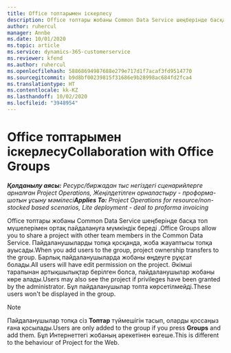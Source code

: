 ```yaml
---
title: Office топтарымен іскерлесу
description: Office топтары жобаны Common Data Service шеңберінде басқа топ мүшелерімен ортақ пайдалануға мүмкіндік береді .
author: ruhercul
manager: Annbe
ms.date: 10/01/2020
ms.topic: article
ms.service: dynamics-365-customerservice
ms.reviewer: kfend
ms.author: ruhercul
ms.openlocfilehash: 58868694987688e279e717d1f7acaf3fd9514770
ms.sourcegitcommit: b9d8bf00239815f31686e9b28998ac684fd2fca4
ms.translationtype: HT
ms.contentlocale: kk-KZ
ms.lasthandoff: 10/02/2020
ms.locfileid: "3948954"
---
```

# <a name="collaboration-with-office-groups"></a><span data-ttu-id="3b1c0-103">Office топтарымен іскерлесу</span><span class="sxs-lookup"><span data-stu-id="3b1c0-103">Collaboration with Office Groups</span></span>

<span data-ttu-id="3b1c0-104">_**Қолданылу аясы:** Ресурс/биржадан тыс негіздегі сценарийлерге арналған Project Operations, Жеңілдетілген орналастыру - проформа-шотын ұсыну мәмілесі_</span><span class="sxs-lookup"><span data-stu-id="3b1c0-104">_**Applies To:** Project Operations for resource/non-stocked based scenarios, Lite deployment - deal to proforma invoicing_</span></span>

<span data-ttu-id="3b1c0-105">Office топтары жобаны Common Data Service шеңберінде басқа топ мүшелерімен ортақ пайдалануға мүмкіндік береді .</span><span class="sxs-lookup"><span data-stu-id="3b1c0-105">Office Groups allow you to share a project with other team members in the Common Data Service.</span></span> <span data-ttu-id="3b1c0-106">Пайдаланушыларды топқа қосқанда, жоба жауаптысы топқа ауысады.</span><span class="sxs-lookup"><span data-stu-id="3b1c0-106">When you add users to the group, project ownership transfers to the group.</span></span> <span data-ttu-id="3b1c0-107">Барлық пайдаланушыларда жобаны өңдеуге рұқсат болады.</span><span class="sxs-lookup"><span data-stu-id="3b1c0-107">All users will have edit permission on the project.</span></span> <span data-ttu-id="3b1c0-108">Әкімші тарапынан артықшылықтар берілген болса, пайдаланушылар жобаны көре алады.</span><span class="sxs-lookup"><span data-stu-id="3b1c0-108">Users may also see the project if privileges have been granted by the administrator.</span></span> <span data-ttu-id="3b1c0-109">Бұл пайдаланушылар топта көрсетілмейді.</span><span class="sxs-lookup"><span data-stu-id="3b1c0-109">These users won't be displayed in the group.</span></span>

> [!NOTE] 
> <span data-ttu-id="3b1c0-110">Пайдаланушылар топқа сіз **Топтар** түймешігін тасып, оларды қоссаңыз ғана қосылады.</span><span class="sxs-lookup"><span data-stu-id="3b1c0-110">Users are only added to the group if you press **Groups** and add them.</span></span> <span data-ttu-id="3b1c0-111">Бұл Интернеттегі жобаның әрекетінен өзгеше.</span><span class="sxs-lookup"><span data-stu-id="3b1c0-111">This is different to the behaviour of Project for the Web.</span></span> 

